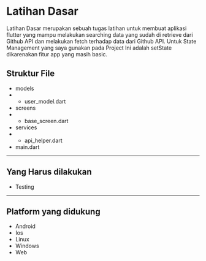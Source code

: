 # Latihan Dasar



Latihan Dasar merupakan sebuah tugas latihan untuk membuat aplikasi flutter yang mampu melakukan searching data yang sudah di retrieve dari Github API dan melakukan fetch terhadap data dari Github API. Untuk State Management yang saya gunakan pada Project Ini adalah setState dikarenakan fitur app yang masih basic.

## Struktur File

- models
- - user_model.dart
- screens
- - base_screen.dart
- services
- - api_helper.dart
- main.dart

___

## Yang Harus dilakukan
- Testing 

___ 
## Platform yang didukung
- Android
- Ios
- Linux
- Windows
- Web